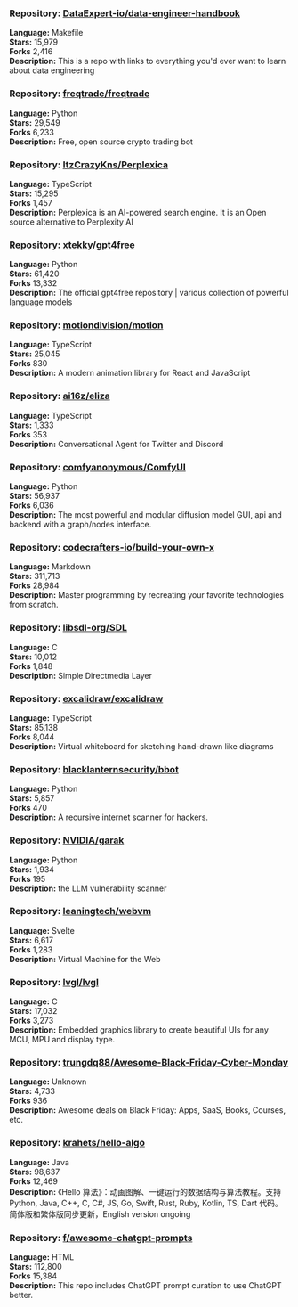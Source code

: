 ### **Repository:** [DataExpert-io/data-engineer-handbook](https://github.com/DataExpert-io/data-engineer-handbook)  

**Language:** Makefile  
**Stars:** 15,979  
**Forks** 2,416  
**Description:** This is a repo with links to everything you'd ever want to learn about data engineering  

### **Repository:** [freqtrade/freqtrade](https://github.com/freqtrade/freqtrade)  

**Language:** Python  
**Stars:** 29,549  
**Forks** 6,233  
**Description:** Free, open source crypto trading bot  

### **Repository:** [ItzCrazyKns/Perplexica](https://github.com/ItzCrazyKns/Perplexica)  

**Language:** TypeScript  
**Stars:** 15,295  
**Forks** 1,457  
**Description:** Perplexica is an AI-powered search engine. It is an Open source alternative to Perplexity AI  

### **Repository:** [xtekky/gpt4free](https://github.com/xtekky/gpt4free)  

**Language:** Python  
**Stars:** 61,420  
**Forks** 13,332  
**Description:** The official gpt4free repository | various collection of powerful language models  

### **Repository:** [motiondivision/motion](https://github.com/motiondivision/motion)  

**Language:** TypeScript  
**Stars:** 25,045  
**Forks** 830  
**Description:** A modern animation library for React and JavaScript  

### **Repository:** [ai16z/eliza](https://github.com/ai16z/eliza)  

**Language:** TypeScript  
**Stars:** 1,333  
**Forks** 353  
**Description:** Conversational Agent for Twitter and Discord  

### **Repository:** [comfyanonymous/ComfyUI](https://github.com/comfyanonymous/ComfyUI)  

**Language:** Python  
**Stars:** 56,937  
**Forks** 6,036  
**Description:** The most powerful and modular diffusion model GUI, api and backend with a graph/nodes interface.  

### **Repository:** [codecrafters-io/build-your-own-x](https://github.com/codecrafters-io/build-your-own-x)  

**Language:** Markdown  
**Stars:** 311,713  
**Forks** 28,984  
**Description:** Master programming by recreating your favorite technologies from scratch.  

### **Repository:** [libsdl-org/SDL](https://github.com/libsdl-org/SDL)  

**Language:** C  
**Stars:** 10,012  
**Forks** 1,848  
**Description:** Simple Directmedia Layer  

### **Repository:** [excalidraw/excalidraw](https://github.com/excalidraw/excalidraw)  

**Language:** TypeScript  
**Stars:** 85,138  
**Forks** 8,044  
**Description:** Virtual whiteboard for sketching hand-drawn like diagrams  

### **Repository:** [blacklanternsecurity/bbot](https://github.com/blacklanternsecurity/bbot)  

**Language:** Python  
**Stars:** 5,857  
**Forks** 470  
**Description:** A recursive internet scanner for hackers.  

### **Repository:** [NVIDIA/garak](https://github.com/NVIDIA/garak)  

**Language:** Python  
**Stars:** 1,934  
**Forks** 195  
**Description:** the LLM vulnerability scanner  

### **Repository:** [leaningtech/webvm](https://github.com/leaningtech/webvm)  

**Language:** Svelte  
**Stars:** 6,617  
**Forks** 1,283  
**Description:** Virtual Machine for the Web  

### **Repository:** [lvgl/lvgl](https://github.com/lvgl/lvgl)  

**Language:** C  
**Stars:** 17,032  
**Forks** 3,273  
**Description:** Embedded graphics library to create beautiful UIs for any MCU, MPU and display type.  

### **Repository:** [trungdq88/Awesome-Black-Friday-Cyber-Monday](https://github.com/trungdq88/Awesome-Black-Friday-Cyber-Monday)  

**Language:** Unknown  
**Stars:** 4,733  
**Forks** 936  
**Description:** Awesome deals on Black Friday: Apps, SaaS, Books, Courses, etc.  

### **Repository:** [krahets/hello-algo](https://github.com/krahets/hello-algo)  

**Language:** Java  
**Stars:** 98,637  
**Forks** 12,469  
**Description:** 《Hello 算法》：动画图解、一键运行的数据结构与算法教程。支持 Python, Java, C++, C, C#, JS, Go, Swift, Rust, Ruby, Kotlin, TS, Dart 代码。简体版和繁体版同步更新，English version ongoing  

### **Repository:** [f/awesome-chatgpt-prompts](https://github.com/f/awesome-chatgpt-prompts)  

**Language:** HTML  
**Stars:** 112,800  
**Forks** 15,384  
**Description:** This repo includes ChatGPT prompt curation to use ChatGPT better.  

